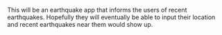 This will be an earthquake app that informs the users of recent earthquakes. Hopefully they will eventually be able to input
their location and recent earthquakes near them would show up. 
